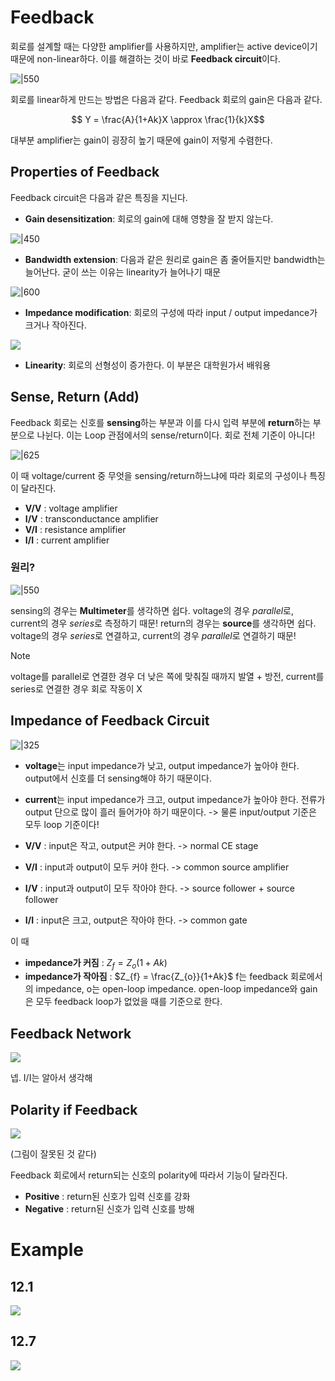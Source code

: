 # Feedback

회로를 설계할 때는 다양한 amplifier를 사용하지만, amplifier는 active device이기 때문에 non-linear하다. 이를 해결하는 것이 바로 **Feedback circuit**이다.

![|550](https://i.imgur.com/3LL1y0N.png)

회로를 linear하게 만드는 방법은 다음과 같다. Feedback 회로의 gain은 다음과 같다.

$$ Y = \frac{A}{1+Ak}X \approx \frac{1}{k}X$$

대부분 amplifier는 gain이 굉장히 높기 때문에 gain이 저렇게 수렴한다.

## Properties of Feedback

Feedback circuit은 다음과 같은 특징을 지닌다.

- **Gain desensitization**: 회로의 gain에 대해 영향을 잘 받지 않는다.

![|450](https://i.imgur.com/nevgQ7T.png)

- **Bandwidth extension**: 다음과 같은 원리로 gain은 좀 줄어들지만 bandwidth는 늘어난다. 굳이 쓰는 이유는 linearity가 늘어나기 때문

![|600](https://i.imgur.com/4hOf1dB.png)

- **Impedance modification**: 회로의 구성에 따라 input / output impedance가 크거나 작아진다.

![](https://i.imgur.com/qDb5mPi.png)

- **Linearity**: 회로의 선형성이 증가한다. 이 부분은 대학원가서 배워용

## Sense, Return (Add)

Feedback 회로는 신호를 **sensing**하는 부분과 이를 다시 입력 부분에 **return**하는 부분으로 나뉜다. 이는 Loop 관점에서의 sense/return이다. 회로 전체 기준이 아니다!

![|625](https://i.imgur.com/rFwN2uK.png)

이 때 voltage/current 중 무엇을 sensing/return하느냐에 따라 회로의 구성이나 특징이 달라진다. 
- **V/V** : voltage amplifier
- **I/V** : transconductance amplifier
- **V/I** : resistance amplifier
- **I/I** : current amplifier

### 원리?

![|550](https://i.imgur.com/ItRyf4Z.png)



sensing의 경우는 **Multimeter**를 생각하면 쉽다. voltage의 경우 *parallel*로, current의 경우 *series*로 측정하기 때문!
return의 경우는 **source**를 생각하면 쉽다. voltage의 경우 *series*로 연결하고, current의 경우 *parallel*로 연결하기 때문!

> [!note] 
> voltage를 parallel로 연결한 경우 더 낮은 쪽에 맞춰질 때까지 발열 + 방전,
> current를 series로 연결한 경우 회로 작동이 X

## Impedance of Feedback Circuit

![|325](https://i.imgur.com/U0GuEK9.png)

- **voltage**는 input impedance가 낮고, output impedance가 높아야 한다. output에서 신호를 더 sensing해야 하기 때문이다.
- **current**는 input impedance가 크고, output impedance가 높아야 한다. 전류가 output 단으로 많이 흘러 들어가야 하기 때문이다.
-> 물론 input/output 기준은 모두 loop 기준이다!

- **V/V** : input은 작고, output은 커야 한다. -> normal CE stage
- **V/I** : input과 output이 모두 커야 한다. -> common source amplifier
- **I/V** : input과 output이 모두 작아야 한다. -> source follower + source follower
- **I/I** : input은 크고, output은 작아야 한다. -> common gate

이 때 
- **impedance가 커짐** : $Z_{f} = Z_{o}(1+Ak)$
- **impedance가 작아짐** : $Z_{f} = \frac{Z_{o}}{1+Ak}$
f는 feedback 회로에서의 impedance, o는 open-loop impedance. open-loop impedance와 gain은 모두 feedback loop가 없었을 때를 기준으로 한다.

## Feedback Network

![](https://i.imgur.com/9mMFwQP.png)

넵. I/I는 알아서 생각해

## Polarity if Feedback

![](https://i.imgur.com/KzdpIZo.png)

(그림이 잘못된 것 같다)

Feedback 회로에서 return되는 신호의 polarity에 따라서 기능이 달라진다.
- **Positive** : return된 신호가 입력 신호를 강화
- **Negative** : return된 신호가 입력 신호를 방해

## 
# Example

## 12.1

![](https://i.imgur.com/F1cpbMl.png)

## 12.7

![](https://i.imgur.com/1IipWo0.png)
